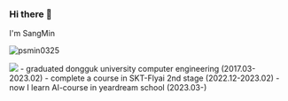 ### Hi there 👋
I'm SangMin
<p><img align="center" src="https://github-readme-stats.vercel.app/api/top-langs?username=psmin0325&show_icons=true&locale=en&layout=compact" alt="psmin0325" /></p>
<a href="<URL>" target="_blank"><img src="https://img.shields.io/badge/<NAME>-<COLOR CODE(#빼서)>?style=flat-square&logo=<ICON>&logoColor=white"/></a>
- graduated dongguk university computer engineering (2017.03-2023.02)
- complete a course in SKT-Flyai 2nd stage (2022.12-2023.02)
- now I learn AI-course in yeardream school (2023.03-)

<!--
**psmin0325/psmin0325** is a ✨ _special_ ✨ repository because its `README.md` (this file) appears on your GitHub profile.

Here are some ideas to get you started:

- 🔭 I’m currently working on ...
- 🌱 I’m currently learning ...
- 👯 I’m looking to collaborate on ...
- 🤔 I’m looking for help with ...
- 💬 Ask me about ...
- 📫 How to reach me: ...
- 😄 Pronouns: ...
- ⚡ Fun fact: ...
-->
